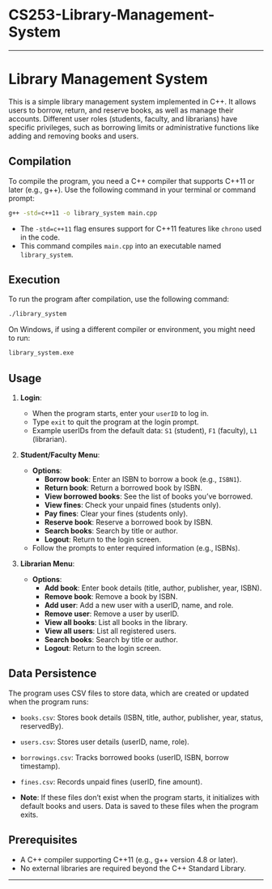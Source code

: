 # CS253-Library-Management-System
---

# Library Management System

This is a simple library management system implemented in C++. It allows users to borrow, return, and reserve books, as well as manage their accounts. Different user roles (students, faculty, and librarians) have specific privileges, such as borrowing limits or administrative functions like adding and removing books and users.

## Compilation

To compile the program, you need a C++ compiler that supports C++11 or later (e.g., g++). Use the following command in your terminal or command prompt:

```bash
g++ -std=c++11 -o library_system main.cpp
```

- The `-std=c++11` flag ensures support for C++11 features like `chrono` used in the code.
- This command compiles `main.cpp` into an executable named `library_system`.

## Execution

To run the program after compilation, use the following command:

```bash
./library_system
```

On Windows, if using a different compiler or environment, you might need to run:

```bash
library_system.exe
```

## Usage

1. **Login**: 
   - When the program starts, enter your `userID` to log in.
   - Type `exit` to quit the program at the login prompt.
   - Example userIDs from the default data: `S1` (student), `F1` (faculty), `L1` (librarian).

2. **Student/Faculty Menu**:
   - **Options**:
     - **Borrow book**: Enter an ISBN to borrow a book (e.g., `ISBN1`).
     - **Return book**: Return a borrowed book by ISBN.
     - **View borrowed books**: See the list of books you’ve borrowed.
     - **View fines**: Check your unpaid fines (students only).
     - **Pay fines**: Clear your fines (students only).
     - **Reserve book**: Reserve a borrowed book by ISBN.
     - **Search books**: Search by title or author.
     - **Logout**: Return to the login screen.
   - Follow the prompts to enter required information (e.g., ISBNs).

3. **Librarian Menu**:
   - **Options**:
     - **Add book**: Enter book details (title, author, publisher, year, ISBN).
     - **Remove book**: Remove a book by ISBN.
     - **Add user**: Add a new user with a userID, name, and role.
     - **Remove user**: Remove a user by userID.
     - **View all books**: List all books in the library.
     - **View all users**: List all registered users.
     - **Search books**: Search by title or author.
     - **Logout**: Return to the login screen.

## Data Persistence

The program uses CSV files to store data, which are created or updated when the program runs:

- `books.csv`: Stores book details (ISBN, title, author, publisher, year, status, reservedBy).
- `users.csv`: Stores user details (userID, name, role).
- `borrowings.csv`: Tracks borrowed books (userID, ISBN, borrow timestamp).
- `fines.csv`: Records unpaid fines (userID, fine amount).

- **Note**: If these files don’t exist when the program starts, it initializes with default books and users. Data is saved to these files when the program exits.

## Prerequisites

- A C++ compiler supporting C++11 (e.g., g++ version 4.8 or later).
- No external libraries are required beyond the C++ Standard Library.

---